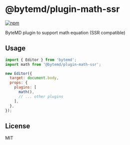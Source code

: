 # @bytemd/plugin-math-ssr

[![npm](https://img.shields.io/npm/v/@bytemd/plugin-math-ssr.svg)](https://npm.im/@bytemd/plugin-math-ssr)

ByteMD plugin to support math equation (SSR compatible)

## Usage

```js
import { Editor } from 'bytemd';
import math from '@bytemd/plugin-math-ssr';

new Editor({
  target: document.body,
  props: {
    plugins: [
      math(),
      // ... other plugins
    ],
  },
});
```

## License

MIT
